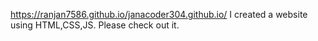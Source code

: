 https://ranjan7586.github.io/janacoder304.github.io/
I created a website using HTML,CSS,JS. Please check out it.
